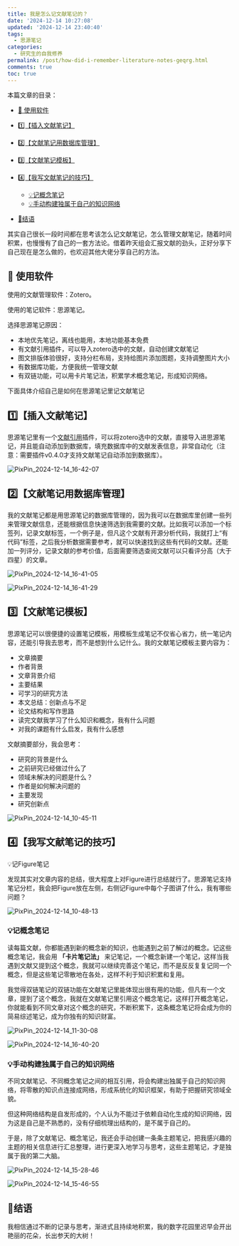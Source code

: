 ```yaml
---
title: 我是怎么记文献笔记的？
date: '2024-12-14 10:27:08'
updated: '2024-12-14 23:40:40'
tags:
  - 思源笔记
categories:
  - 研究生的自我修养
permalink: /post/how-did-i-remember-literature-notes-geqrg.html
comments: true
toc: true
---
```




本篇文章的目录：

* [📒 使用软件](#20241214164613-1uvbaud)
* [1️⃣【插入文献笔记】](#20241214102745-3bgcvcg)
* [2️⃣【文献笔记用数据库管理】](#20241214102856-zr8jqq8)
* [3️⃣【文献笔记模板】](#20241214103211-zam1ahf)
* [4️⃣【我写文献笔记的技巧】](#20241214102735-8r8lzno)

  * [💡记概念笔记](#20241214103823-93lcjda)
  * [💡手动构建独属于自己的知识网络](#20241214115022-f30f9kc)
* [💪结语](#20241214115500-lfauw5o)

其实自己很长一段时间都在思考该怎么记文献笔记，怎么管理文献笔记，随着时间积累，也慢慢有了自己的一套方法论。借着昨天组会汇报文献的劲头，正好分享下自己现在是怎么做的，也欢迎其他大佬分享自己的方法。

## 📒 使用软件

使用的文献管理软件：Zotero。

使用的笔记软件：思源笔记。

选择思源笔记原因：

* 本地优先笔记，离线也能用，本地功能基本免费
* 有文献引用插件，可以导入zotero选中的文献，自动创建文献笔记
* 图文排版体验很好，支持分栏布局，支持给图片添加图题，支持调整图片大小
* 有数据库功能，方便我统一管理文献
* 有双链功能，可以用卡片笔记法，积累学术概念笔记，形成知识网络。

下面具体介绍自己是如何在思源笔记里记文献笔记

## 1️⃣【插入文献笔记】

思源笔记里有一个[文献引用](https://github.com/WingDr/siyuan-plugin-citation)插件，可以将zotero选中的文献，直接导入进思源笔记，并且能自动添加到数据库，填充数据库中的文献发表信息，非常自动化（注意：需要插件v0.4.0才支持文献笔记自动添加到数据库）。

​![PixPin_2024-12-14_16-42-07](https://fastly.jsdelivr.net/gh/Achuan-2/PicBed@pic/assets/PixPin_2024-12-14_16-42-07-20241214164212-v30v2w8.png)​

## 2️⃣【文献笔记用数据库管理】

我的文献笔记都是用思源笔记的数据库管理的，因为我可以在数据库里创建一些列来管理文献信息，还能根据信息快速筛选到我需要的文献。比如我可以添加一个标签列，记录文献标签，一个例子是，但凡这个文献有开源分析代码，我就打上“有代码”标签，之后我分析数据需要参考，就可以快速找到这些有代码的文献。还能加一列评分，记录文献的参考价值，后面需要筛选查阅文献可以只看评分高（大于四星）的文章。

​![PixPin_2024-12-14_16-41-05](https://fastly.jsdelivr.net/gh/Achuan-2/PicBed@pic/assets/PixPin_2024-12-14_16-41-05-20241214164108-9z47heb.png)​

​![PixPin_2024-12-14_16-41-29](https://fastly.jsdelivr.net/gh/Achuan-2/PicBed@pic/assets/PixPin_2024-12-14_16-41-29-20241214164130-9fqoiuu.png)​

## 3️⃣【文献笔记模板】

思源笔记可以很便捷的设置笔记模板，用模板生成笔记不仅省心省力，统一笔记内容，还能引导我去思考，而不是想到什么记什么。我的文献笔记模板主要内容为：

* 文章摘要
* 作者背景
* 文章背景介绍
* 主要结果
* 可学习的研究方法
* 本文总结：创新点与不足
* 论文结构和写作思路
* 读完文献我学习了什么知识和概念，我有什么问题
* 对我的课题有什么启发，我有什么感想

文献摘要部分，我会思考：

* 研究的背景是什么
* 之前研究已经做过什么了
* 领域未解决的问题是什么？
* 作者是如何解决问题的
* 主要发现
* 研究创新点

​![PixPin_2024-12-14_10-45-11](https://fastly.jsdelivr.net/gh/Achuan-2/PicBed@pic/assets/PixPin_2024-12-14_10-45-11-20241214104518-1y0zb9r.png)​

## 4️⃣【我写文献笔记的技巧】

💡记Figure笔记

发现其实对文章内容的总结，很大程度上对Figure进行总结就行了。思源笔记支持笔记分栏，我会把Figure放在左侧，右侧记Figure中每个子图讲了什么，我有哪些问题？

​![PixPin_2024-12-14_10-48-13](https://fastly.jsdelivr.net/gh/Achuan-2/PicBed@pic/assets/PixPin_2024-12-14_10-48-13-20241214104816-imvjhwe.png)​

### 💡记概念笔记

读每篇文献，你都能遇到新的概念新的知识，也能遇到之前了解过的概念。记这些概念笔记，我会用 **「卡片笔记法」** 来记笔记，一个概念新建一个笔记，这样当我遇到文献又提到这个概念，我就可以继续完善这个笔记，而不是<span data-type="text" style="color: var(--b3-font-color1);">反反复复记同一个概念，但是这些笔记零散地在各处</span>，这样不利于知识积累和复用。

我觉得双链笔记的双链功能在文献笔记里能体现出很有用的功能，但凡有一个文章，提到了这个概念，我就在文献笔记里引用这个概念笔记，这样打开概念笔记，你就能看到不同文章对这个概念的研究，不断积累下，这条概念笔记将会成为你的简易综述笔记，成为你独有的知识财富。

​![PixPin_2024-12-14_11-30-08](https://fastly.jsdelivr.net/gh/Achuan-2/PicBed@pic/assets/PixPin_2024-12-14_11-30-08-20241214113015-hwrlmj1.png)​

​![PixPin_2024-12-14_16-40-20](https://fastly.jsdelivr.net/gh/Achuan-2/PicBed@pic/assets/PixPin_2024-12-14_16-40-20-20241214164033-1xfsjoi.png)​

### 💡手动构建独属于自己的知识网络

不同文献笔记、不同概念笔记之间的相互引用，将会构建出独属于自己的知识网络，将零散的知识点连接成网络，形成系统化的知识框架，有助于把握研究领域全貌。

但这种网络结构是自发形成的，个人认为不能过于依赖自动化生成的知识网络，因为这是自己是不熟悉的，没有仔细梳理出结构的，是不属于自己的。

于是，除了文献笔记、概念笔记，我还会手动创建一条条主题笔记，把我感兴趣的主题的相关信息进行汇总整理，进行更深入地学习与思考，这些主题笔记，才是独属于我的第二大脑。

​![PixPin_2024-12-14_15-28-46](https://fastly.jsdelivr.net/gh/Achuan-2/PicBed@pic/assets/PixPin_2024-12-14_15-28-46-20241214152849-2m4qgki.png)​

​![PixPin_2024-12-14_15-46-55](https://fastly.jsdelivr.net/gh/Achuan-2/PicBed@pic/assets/PixPin_2024-12-14_15-46-55-20241214154700-7yo3fvc.png)​

## 💪结语

我相信通过不断的记录与思考，渐进式且持续地积累，我的数字花园里迟早会开出艳丽的花朵，长出参天的大树！

‍
